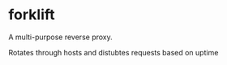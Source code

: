 # forklift
A multi-purpose reverse proxy.

Rotates through hosts and distubtes requests based on uptime
